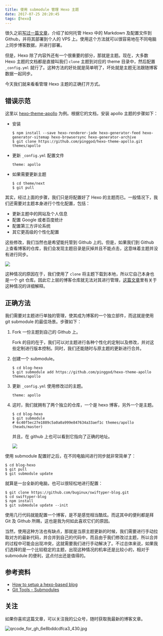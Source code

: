 ```yaml
---
title: 使用 submodule 管理 Hexo 主题
date: 2017-07-25 20:20:45
tags: [hexo]
---
```


很久之前[写过一篇文章](http://swiftyper.com/2016/04/17/deploy-hexo-with-git-hook/)，介绍了如何托管 Hexo 中的 Markdown 及配置文件到 Github，并将其部署到个人的 VPS 上。使用这个方法就可以很容易地在不同电脑上同步博客数据，并进行部署。

但是，Hexo 除了内容外还有一个很重要的部分，那就是主题。现在，大多数 Hexo 主题的文档都是直接叫我们 `clone` 主题到对应的 theme 目录中，然后配置 `_config.yml` 就行了。这种方法的好处就是简单明了，坏处就是主题无法跟随博客数据一起同步。

今天我们就来看看管理 Hexo 主题的正确打开方式。

<!-- more -->

## 错误示范

这里以 [hexo-theme-apollo](https://github.com/pinggod/hexo-theme-apollo) 为例。根据它的文档，安装 apollo 主题的步骤如下：

* 安装
  
    ```
    $ npm install --save hexo-renderer-jade hexo-generator-feed hexo-generator-sitemap hexo-browsersync hexo-generator-archive
    $ git clone https://github.com/pinggod/hexo-theme-apollo.git themes/apollo
    ```

* 更新 `_config.yml` 配置文件

    ```
    theme: apollo
    ```

* 如果需要更新主题

    ```
    $ cd theme/next
    $ git pull
    ```

其实，经过上面的步骤，我们只是将配置好了 Hexo 的主题而已。一般情况下，我们还需要对主题本身进行个性化配置，包括：

* 更新主题中的网站及个人信息
* 配置 Google 或者百度统计
* 配置第三方评论系统
* 其它更高级的个性化配置

这些修改，我们当然也是希望能托管到 Github 上的。但是，如果我们到 Github 上查看博客的仓库，我们会发现主题目录是灰掉并且不能点击，这意味着主题并没有进行同步。

![](http://7xqonv.com1.z0.glb.clouddn.com/managing-hexo-theme-using-submodule-pic-1.jpg)

这种情况的原因在于，我们使用了 `clone` 将主题下载到本地，所以它自己本身也是一个 git 仓库。因此它上层的博客仓库就无法对其进行管理，[这篇文章](https://git-scm.com/book/en/v2/Git-Tools-Submodules)里有关于这种情况的详细解释。

## 正确方法

我们需要对主题进行单独的管理，使其成为博客的一个独立部件，而这就是使用 git submodule 的最佳场景。步骤如下：

1. Fork 一份主题到自己的 Github 上。

    Fork 的目的在于，我们可以对主题进行各种个性化的定制以及修改，并对这些定制进行版本控制。同时，我们还能随时与原主题的更新进行合并。

2. 创建一个 submodule。

    ```
    $ cd blog-hexo
    $ git submodule add https://github.com/pinggod/hexo-theme-apollo themes/apollo
    ```

3. 更新 `_config.yml` 使用修改过的主题。

    ```
    theme: apollo
    ```

4. 这时，我们就拥有了两个独立的仓库，一个是 hexo 博客，另外一个是主题。

    ```
    $ cd blog-hexo
    $ git submodule
    # 6c40f5ec27e1889c5a0a0a999e847634a33aef1c themes/apollo (heads/master)
    ```


    并且，在 github 上也可以看到它指向了正确的地址。

    ![](http://7xqonv.com1.z0.glb.clouddn.com/managing-hexo-theme-using-submodule-pic-2.jpg)


使用 submodule 配置好之后，在不同电脑间进行同步就非常简单了：

```
$ cd blog-hexo
$ git pull
$ git submodule update
```

就算是一台全新的电脑，也可以很轻松地进行配置：

```
$ git clone https://github.com/buginux/swiftyper-blog.git
$ cd swiftyper-blog
$ npm install
$ git submodule update --init
```

使用几行代码就能配置一个博客，是不是感觉相当酷炫。而这其中的便利都是拜 Git 及 Github 所赐，这也是我为何如此喜欢它们的原因。

当然，使用这种方法也有缺点，那就是当原主题更新的时候，我们需要进行手动拉取对方的最新代码，并合并到自己的代码中，而且由于我们修改过主题，所以合并的过程中可能会出现冲突，这就需要我们进行手动解决了。不过总体来说，如果我们选择的是一个比较稳定的主题，出现这种情况的机率还是比较小的，相对于 submodule 的便利，这点付出还是值得的。

## 参考资料

* [How to setup a hexo-based blog](http://fenglu.me/2016/08/12/How-to-setup-a-hexo-based-blog-Part-2/)
* [Git Tools - Submodules](https://git-scm.com/book/en/v2/Git-Tools-Submodules)

## 关注

如果你喜欢这篇文章，可以关注我的公众号，随时获取我最新的博客文章。

![qrcode_for_gh_6e8bddcdfca3_430.jpg](http://upload-images.jianshu.io/upload_images/650096-9155581b667f64b5.jpg?imageMogr2/auto-orient/strip%7CimageView2/2/w/1240)

